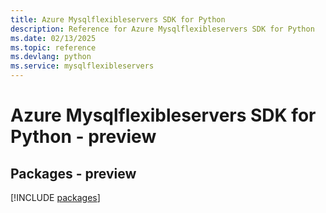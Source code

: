 ```yaml
---
title: Azure Mysqlflexibleservers SDK for Python
description: Reference for Azure Mysqlflexibleservers SDK for Python
ms.date: 02/13/2025
ms.topic: reference
ms.devlang: python
ms.service: mysqlflexibleservers
---
```

# Azure Mysqlflexibleservers SDK for Python - preview
## Packages - preview
[!INCLUDE [packages](mysqlflexibleservers-index.md)]